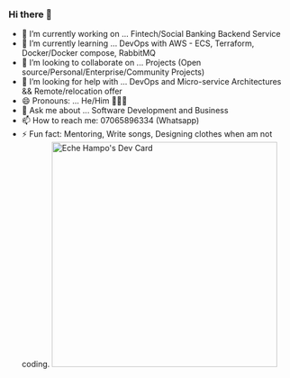 ### Hi there 👋

- 🔭 I’m currently working on ... Fintech/Social Banking Backend Service 
- 🌱 I’m currently learning ... DevOps with AWS - ECS, Terraform, Docker/Docker compose, RabbitMQ
- 👯 I’m looking to collaborate on ... Projects (Open source/Personal/Enterprise/Community Projects)
- 🤔 I’m looking for help with ... DevOps and Micro-service Architectures && Remote/relocation offer
- 😄 Pronouns: ... He/Him 🧔🏾‍♂️
- 💬 Ask me about ... Software Development and Business
- 📫 How to reach me: 07065896334 (Whatsapp)
- ⚡ Fun fact: Mentoring, Write songs, Designing clothes when am not coding.
<a href="https://app.daily.dev/enaDot"><img src="https://api.daily.dev/devcards/ba4a0ce74d7942658072cc5863d6b2e9.png?r=sxn" width="400" alt="Eche Hampo's Dev Card"/></a>

